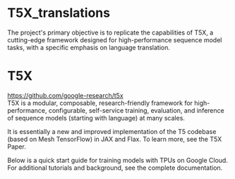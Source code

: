 # T5X_translations
The project's primary objective is to replicate the capabilities of T5X, a cutting-edge framework designed for high-performance sequence model tasks, with a specific emphasis on language translation. 

# T5X
https://github.com/google-research/t5x </br>
T5X is a modular, composable, research-friendly framework for high-performance, configurable, self-service training, evaluation, and inference of sequence models (starting with language) at many scales.

It is essentially a new and improved implementation of the T5 codebase (based on Mesh TensorFlow) in JAX and Flax. To learn more, see the T5X Paper.

Below is a quick start guide for training models with TPUs on Google Cloud. For additional tutorials and background, see the complete documentation.
